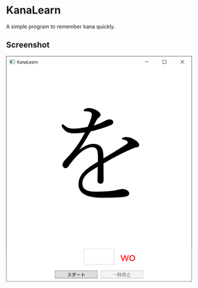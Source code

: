 # KanaLearn
A simple program to remember kana quickly.

## Screenshot
![Screenshot](./Assets/Screenshot.png)
